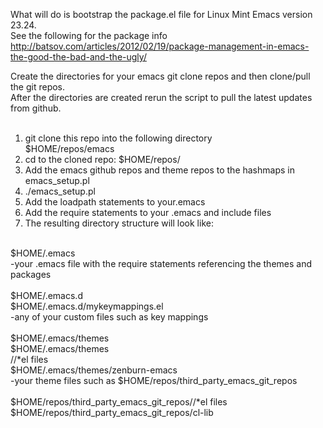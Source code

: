 What will do is bootstrap the package.el file for Linux Mint Emacs version 23.24.<br>
See the following for the package info<br>
http://batsov.com/articles/2012/02/19/package-management-in-emacs-the-good-the-bad-and-the-ugly/<br>

Create the directories for your emacs git clone repos and then clone/pull the git repos.<br>
After the directories are created rerun the script to pull the latest updates from github.<br>
<br>
1. git clone this repo into the following directory<br>
$HOME/repos/emacs
2. cd to the cloned repo: $HOME/repos/<br>
3. Add the emacs github repos and theme repos to the hashmaps in emacs_setup.pl<br>
4. ./emacs_setup.pl<br>
5. Add the loadpath statements to your.emacs<br>
6. Add the require statements to your .emacs and include files<br>
7. The resulting directory structure will look like:<br>
<br>
$HOME/.emacs<br>
-your .emacs file with the require statements referencing the themes and packages<br>
<br>
$HOME/.emacs.d<br>
$HOME/.emacs.d/mykeymappings.el<br>
-any of your custom files such as key mappings<br>
<br>
$HOME/.emacs/themes<br>
$HOME/.emacs/themes<br>/<git_repo_pkg_name>/*el files<br>
$HOME/.emacs/themes/zenburn-emacs<br>
-your theme files such as $HOME/repos/third_party_emacs_git_repos<br>
<br>
$HOME/repos/third_party_emacs_git_repos/<git_repo_pkg_name>/*el files<br>
$HOME/repos/third_party_emacs_git_repos/cl-lib<br>

     



